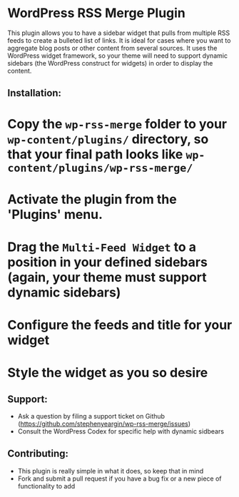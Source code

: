 WordPress RSS Merge Plugin
=============================================================================================

This plugin allows you to have a sidebar widget that pulls from multiple RSS feeds to create a bulleted list of links. It is ideal for cases where you want to aggregate blog posts or other content from several sources. It uses the WordPress widget framework, so your theme will need to support dynamic sidebars (the WordPress construct for widgets) in order to display the content.

Installation:
-------------

# Copy the `wp-rss-merge` folder to your `wp-content/plugins/` directory, so that your final path looks like `wp-content/plugins/wp-rss-merge/`
# Activate the plugin from the 'Plugins' menu.
# Drag the `Multi-Feed Widget` to a position in your defined sidebars (again, your theme must support dynamic sidebars)
# Configure the feeds and title for your widget
# Style the widget as you so desire

Support:
--------

* Ask a question by filing a support ticket on Github (https://github.com/stephenyeargin/wp-rss-merge/issues)
* Consult the WordPress Codex for specific help with dynamic sidbears

Contributing:
-------------

* This plugin is really simple in what it does, so keep that in mind
* Fork and submit a pull request if you have a bug fix or a new piece of functionality to add
